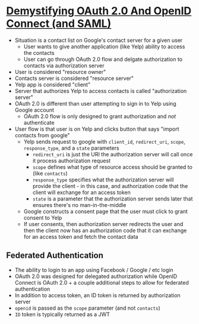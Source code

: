 # [Demystifying OAuth 2.0 And OpenID Connect (and SAML)](https://medium.com/hackernoon/demystifying-oauth-2-0-and-openid-connect-and-saml-12aa4cf9fdba)

* Situation is a contact list on Google's contact server for a given user
  * User wants to give another application (like Yelp) ability to access the contacts
  * User can go through OAuth 2.0 flow and delgate authorization to contacts via authorization server
* User is considered "resource owner"
* Contacts server is considered "resource server"
* Yelp app is considered "client"
* Server that authorizes Yelp to access contacts is called "authorization server"
* OAuth 2.0 is different than user attempting to sign in to Yelp using Google account
  * OAuth 2.0 flow is only designed to grant authorization and _not_ authenticate
* User flow is that user is on Yelp and clicks button that says "import contacts from google"
  * Yelp sends request to google with `client_id`, `redirect_uri`, `scope`, `response_type`, and a `state` parameters
    * `redirect_uri` is just the URI the authorization server will call once it process authorization request
    * `scope` defines what type of resource access should be granted to (like `contacts`)
    * `response_type` specifies what the authorization server will provide the client - in this case, and authorization code that the client will exchange for an access token
    * `state` is a parameter that the authorization server sends later that ensures there's no man-in-the-middle
  * Google constructs a consent page that the user must click to grant consent to Yelp
  * If user consents, then authorization server redirects the user and then the client now has an authorization code that it can exchange for an access token and fetch the contact data

## Federated Authentication

* The ability to login to an app using Facebook / Google / etc login
* OAuth 2.0 was designed for delegated authorization while OpenID Connect is OAuth 2.0 + a couple additional steps to allow for federated authentication
* In addition to access token, an ID token is returned by authorization server
* `openid` is passed as the `scope` parameter (and not `contacts`)
* `ID` token is typically returned as a JWT